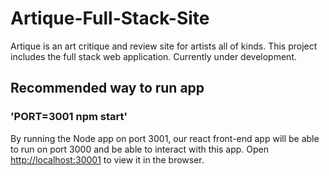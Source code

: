 # Artique-Full-Stack-Site
Artique is an art critique and review site for artists all of kinds. This project includes the full stack web application. Currently under development.

## Recommended way to run app

### 'PORT=3001 npm start'

By running the Node app on port 3001, our react front-end app will be able to run on port 3000 and be able to interact with this app.
Open [http://localhost:30001](http://localhost:3001) to view it in the browser.

